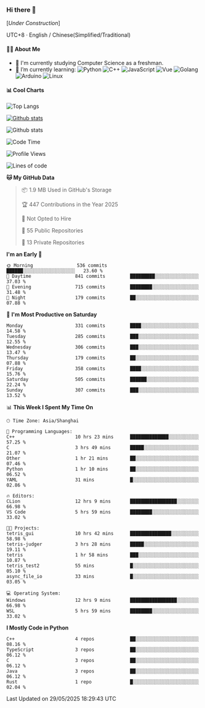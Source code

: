 ### Hi there 👋

\[*Under Construction*\]

UTC+8 · English / Chinese(Simplified/Traditional)

<!--
**NoNormalCreeper/NoNormalCreeper** is a ✨ _special_ ✨ repository because its `README.md` (this file) appears on your GitHub profile.

Here are some ideas to get you started:

- 🔭 I’m currently working on ...
- 🌱 I’m currently learning ...
- 👯 I’m looking to collaborate on ...
- 🤔 I’m looking for help with ...
- 💬 Ask me about ...
- 📫 How to reach me: ...
- 😄 Pronouns: ...
- ⚡ Fun fact: ...
-->

#### 👩‍💻 About Me

- 🏫 I'm currently studying Computer Science as a freshman.
- 🌱 I’m currently learning: 
![Python](https://img.shields.io/badge/-Python-blue?style=flat-square&logo=Python&logoColor=fff)
![C++](https://img.shields.io/badge/-C%2B%2B-00599C?style=flat-square&logo=C%2B%2B&logoColor=fff)
![JavaScript](https://img.shields.io/badge/-JavaScript-ffca18?style=flat-square&logo=JavaScript&logoColor=fff)
![Vue](https://img.shields.io/badge/-Vue-4FC08D?style=flat-square&logo=Vue.js&logoColor=fff)
![Golang](https://img.shields.io/badge/-Go-007d9c?style=flat-square&logo=Go&logoColor=fff)
![Arduino](https://img.shields.io/badge/-Arduino-00979D?style=flat-square&logo=Arduino&logoColor=fff)
![Linux](https://img.shields.io/badge/-Linux-FCC624?style=flat-square&logo=Linux&logoColor=fff)

#### 📊 Cool Charts

![Top Langs](https://readme-stats-zeta-six.vercel.app/api/top-langs/?username=NoNormalCreeper&layout=compact)

[![Github stats](https://readme-stats-zeta-six.vercel.app/api?username=NoNormalCreeper&show=reviews,discussions_started,discussions_answered,prs_merged,prs_merged_percentage)](https://github.com/anuraghazra/github-readme-stats)

![Github stats](https://github-profile-trophy.vercel.app/?username=NoNormalCreeper)


<!--START_SECTION:waka-->
![Code Time](http://img.shields.io/badge/Code%20Time-539%20hrs%209%20mins-blue)

![Profile Views](http://img.shields.io/badge/Profile%20Views-2-blue)

![Lines of code](https://img.shields.io/badge/From%20Hello%20World%20I%27ve%20Written-4.2%20million%20lines%20of%20code-blue)

**🐱 My GitHub Data** 

> 📦 1.9 MB Used in GitHub's Storage 
 > 
> 🏆 447 Contributions in the Year 2025
 > 
> 🚫 Not Opted to Hire
 > 
> 📜 55 Public Repositories 
 > 
> 🔑 13 Private Repositories 
 > 
**I'm an Early 🐤** 

```text
🌞 Morning                536 commits         ██████░░░░░░░░░░░░░░░░░░░   23.60 % 
🌆 Daytime                841 commits         █████████░░░░░░░░░░░░░░░░   37.03 % 
🌃 Evening                715 commits         ████████░░░░░░░░░░░░░░░░░   31.48 % 
🌙 Night                  179 commits         ██░░░░░░░░░░░░░░░░░░░░░░░   07.88 % 
```
📅 **I'm Most Productive on Saturday** 

```text
Monday                   331 commits         ████░░░░░░░░░░░░░░░░░░░░░   14.58 % 
Tuesday                  285 commits         ███░░░░░░░░░░░░░░░░░░░░░░   12.55 % 
Wednesday                306 commits         ███░░░░░░░░░░░░░░░░░░░░░░   13.47 % 
Thursday                 179 commits         ██░░░░░░░░░░░░░░░░░░░░░░░   07.88 % 
Friday                   358 commits         ████░░░░░░░░░░░░░░░░░░░░░   15.76 % 
Saturday                 505 commits         ██████░░░░░░░░░░░░░░░░░░░   22.24 % 
Sunday                   307 commits         ███░░░░░░░░░░░░░░░░░░░░░░   13.52 % 
```


📊 **This Week I Spent My Time On** 

```text
🕑︎ Time Zone: Asia/Shanghai

💬 Programming Languages: 
C++                      10 hrs 23 mins      ██████████████░░░░░░░░░░░   57.25 % 
C                        3 hrs 49 mins       █████░░░░░░░░░░░░░░░░░░░░   21.07 % 
Other                    1 hr 21 mins        ██░░░░░░░░░░░░░░░░░░░░░░░   07.46 % 
Python                   1 hr 10 mins        ██░░░░░░░░░░░░░░░░░░░░░░░   06.52 % 
YAML                     31 mins             █░░░░░░░░░░░░░░░░░░░░░░░░   02.86 % 

🔥 Editors: 
CLion                    12 hrs 9 mins       █████████████████░░░░░░░░   66.98 % 
VS Code                  5 hrs 59 mins       ████████░░░░░░░░░░░░░░░░░   33.02 % 

🐱‍💻 Projects: 
tetris_gui               10 hrs 42 mins      ███████████████░░░░░░░░░░   58.98 % 
tetris-judger            3 hrs 28 mins       █████░░░░░░░░░░░░░░░░░░░░   19.11 % 
tetris                   1 hr 58 mins        ███░░░░░░░░░░░░░░░░░░░░░░   10.87 % 
tetris_test2             55 mins             █░░░░░░░░░░░░░░░░░░░░░░░░   05.10 % 
async_file_io            33 mins             █░░░░░░░░░░░░░░░░░░░░░░░░   03.05 % 

💻 Operating System: 
Windows                  12 hrs 9 mins       █████████████████░░░░░░░░   66.98 % 
WSL                      5 hrs 59 mins       ████████░░░░░░░░░░░░░░░░░   33.02 % 
```

**I Mostly Code in Python** 

```text
C++                      4 repos             ██░░░░░░░░░░░░░░░░░░░░░░░   08.16 % 
TypeScript               3 repos             ██░░░░░░░░░░░░░░░░░░░░░░░   06.12 % 
C                        3 repos             ██░░░░░░░░░░░░░░░░░░░░░░░   06.12 % 
Java                     3 repos             ██░░░░░░░░░░░░░░░░░░░░░░░   06.12 % 
Rust                     1 repo              █░░░░░░░░░░░░░░░░░░░░░░░░   02.04 % 
```




 Last Updated on 29/05/2025 18:29:43 UTC
<!--END_SECTION:waka-->

